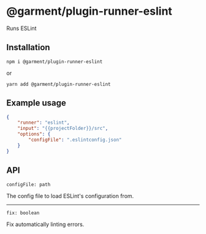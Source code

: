 # @garment/plugin-runner-eslint

<!-- description src/index.ts firstInterface -->
Runs ESLint


## Installation

<!-- installation -->
`npm i @garment/plugin-runner-eslint`

or

`yarn add @garment/plugin-runner-eslint`

## Example usage

<!-- example src/index.ts firstInterface -->
```json
{
    "runner": "eslint",
    "input": "{{projectFolder}}/src",
    "options": {
        "configFile": ".eslintconfig.json"
    }
}
```

## API

<!-- api src/index.ts firstInterface  -->
`configFile: path`

The config file to load ESLint's configuration from.

---

`fix: boolean`

Fix automatically linting errors.

